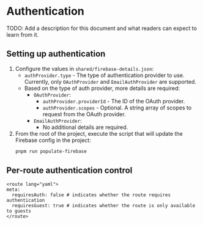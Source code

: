 # Authentication

TODO: Add a description for this document and what readers can expect to learn from it.

## Setting up authentication

1. Configure the values in `shared/firebase-details.json`:
   * `authProvider.type` - The type of authentication provider to use. Currently, only `OAuthProvider` and `EmailAuthProvider` are supported.
   * Based on the type of auth provider, more details are required:
     * `OAuthProvider`:
       * `authProvider.providerId` - The ID of the OAuth provider.
       * `authProvider.scopes` - Optional. A string array of scopes to request from the OAuth provider.
     * `EmailAuthProvider`:
       * No additional details are required.
2. From the root of the project, execute the script that will update the Firebase config in the project:
   ```bash
   pnpm run populate-firebase
   ```

## Per-route authentication control

```vue
<route lang="yaml">
meta:
  requiresAuth: false # indicates whether the route requires authentication
  requiresGuest: true # indicates whether the route is only available to guests
</route>
```
